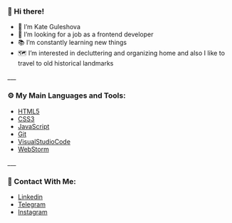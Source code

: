 <h3><b>👋 Hi there!</b></h3>

<ul>
    <li>👩  I’m Kate Guleshova</li>
    <li>🤝  I’m looking for a job as a frontend developer</li>
    <li>📚  I’m constantly learning new things</li> 
    <li>🗺️  I’m interested in decluttering and organizing home and also I like to travel to old historical landmarks</li>
    
</ul>
___
<h3><b>⚙️ My Main Languages and Tools:</b></h3>
    <ul>
        <li><a href="http://htmlbook.ru/html5">HTML5</a></li>
        <li><a href="https://html5book.ru/css-css3/">CSS3</a></li>
        <li><a href="https://learn.javascript.ru/">JavaScript</a></li>
        <li><a href="https://git-scm.com/">Git</a></li>
        <li><a href="https://code.visualstudio.com/">VisualStudioCode</a></li>
        <li><a href="https://www.jetbrains.com/ru-ru/webstorm/">WebStorm</a></li>
    </ul>
___

<h3><b>📱 Contact With Me:</b></h3>
    <ul>
        <li><a href ="linkedin.com/in/kate-guleshova-334305241">Linkedin</a></li>
        <li><a href ="https://t.me/gulkat">Telegram</a></li>
        <li><a href ="https://www.instagram.com/9ulka/">Instagram</a></li>
    </ul>
